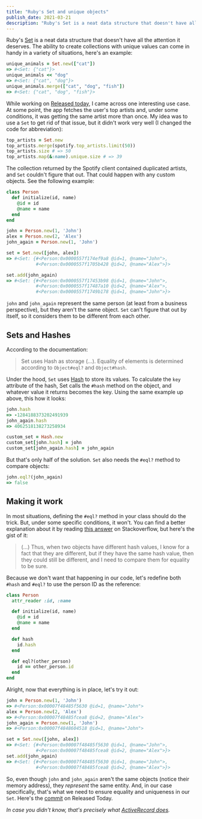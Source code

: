 ```yaml
---
title: "Ruby's Set and unique objects"
publish_date: 2021-03-21
description: "Ruby's Set is a neat data structure that doesn't have all the attention it deserves."
---
```


Ruby's [Set](https://ruby-doc.org/stdlib-2.7.1/libdoc/set/rdoc/Set.html) is a
neat data structure that doesn't have all the attention it deserves. The ability
to create collections with unique values can come in handy in a variety of
situations, here's an example:

```ruby
unique_animals = Set.new(["cat"])
=> #<Set: {"cat"}>
unique_animals << "dog"
=> #<Set: {"cat", "dog"}>
unique_animals.merge(["cat", "dog", "fish"])
=> #<Set: {"cat", "dog", "fish"}>
```

While working on
[Released today](https://github.com/matiasleidemer/released-today), I came
across one interesting use case. At some point, the app fetches the user's top
artists and, under some conditions, it was getting the same artist more than
once. My idea was to use a `Set` to get rid of that issue, but it didn't work
very well (I changed the code for abbreviation):

```ruby
top_artists = Set.new
top_artists.merge(spotify.top_artists.limit(50))
top_artists.size # => 50
top_artists.map(&:name).unique.size # => 39
```

The collection returned by the Spotify client contained duplicated artists, and
`Set` couldn't figure that out. That could happen with any custom objects. See
the following example:

```ruby
class Person
  def initialize(id, name)
    @id = id
    @name = name
  end
end

john = Person.new(1, 'John')
alex = Person.new(2, 'Alex')
john_again = Person.new(1, 'John')

set = Set.new([john, alex])
=> #<Set: {#<Person:0x0000557f174ef9a8 @id=1, @name="John">,
           #<Person:0x0000557f1705b428 @id=2, @name="Alex">}>

set.add(john_again)
=> #<Set: {#<Person:0x0000557f17453b98 @id=1, @name="John">,
           #<Person:0x0000557f17487a10 @id=2, @name="Alex">,
           #<Person:0x0000557f1749b178 @id=1, @name="John">}>
```

`john` and `john_again` represent the same person (at least from a business
perspective), but they aren't the same object. `Set` can't figure that out by
itself, so it considers them to be different from each other.

## Sets and Hashes

According to the documentation:

> Set uses Hash as storage (...). Equality of elements is determined according
> to `Object#eql?` and `Object#hash`.

Under the hood, `Set` uses [Hash](https://ruby-doc.org/core-2.7.0/Hash.html) to
store its values. To calculate the `key` attribute of the hash, Set calls the
`#hash` method on the object, and whatever value it returns becomes the key.
Using the same example up above, this how it looks:

```ruby
john.hash
=> -1284188373202491939
john_again.hash
=> 4062518138273258934

custom_set = Hash.new
custom_set[john.hash] = john
custom_set[john_again.hash] = john_again
```

But that's only half of the solution. `Set` also needs the `#eql?` method to
compare objects:

```ruby
john.eql?(john_again)
=> false
```

## Making it work

In most situations, defining the `#eql?` method in your class should do the
trick. But, under some specific conditions, it won't. You can find a better
explanation about it by reading
[this answer](https://stackoverflow.com/a/54961965) on Stackoverflow, but here's
the gist of it:

> (...) Thus, when two objects have different hash values, I know for a fact
> that they are different, but if they have the same hash value, then they could
> still be different, and I need to compare them for equality to be sure.

Because we don't want that happening in our code, let's redefine both `#hash`
and `#eql?` to use the person ID as the reference:

```ruby
class Person
  attr_reader :id, :name

  def initialize(id, name)
    @id = id
    @name = name
  end

  def hash
    id.hash
  end

  def eql?(other_person)
    id == other_person.id
  end
end
```

Alright, now that everything is in place, let's try it out:

```ruby
john = Person.new(1, 'John')
=> #<Person:0x00007f48485f5630 @id=1, @name="John">
alex = Person.new(2, 'Alex')
=> #<Person:0x00007f48485fcea8 @id=2, @name="Alex">
john_again = Person.new(1, 'John')
=> #<Person:0x00007f4848604518 @id=1, @name="John">

set = Set.new([john, alex])
=> #<Set: {#<Person:0x00007f48485f5630 @id=1, @name="John">,
           #<Person:0x00007f48485fcea8 @id=2, @name="Alex">}>
set.add(john_again)
=> #<Set: {#<Person:0x00007f48485f5630 @id=1, @name="John">,
           #<Person:0x00007f48485fcea8 @id=2, @name="Alex">}>
```

So, even though `john` and `john_again` aren't the same objects (notice their
memory address), they _represent_ the same entity. And, in our case
specifically, that's what we need to ensure equality and uniqueness in our
`Set`. Here's the
[commit](https://github.com/matiasleidemer/released-today/commit/70b68d6b4bc2a1c235b584d3052a6beafbccb4fd)
on Released Today.

_In case you didn't know, that's precisely what
[ActiveRecord does](https://github.com/rails/rails/blob/5aaaa1630ae9a71b3c3ecc4dc46074d678c08d67/activerecord/lib/active_record/core.rb#L599-L624)._

